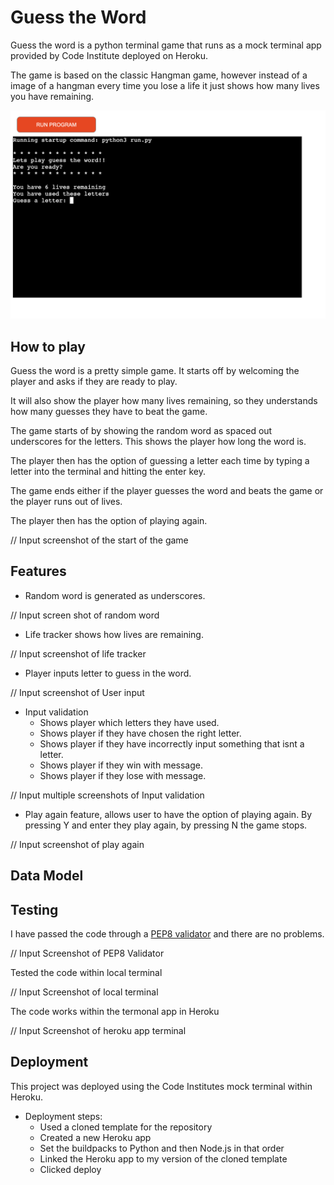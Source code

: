 # Guess the Word

Guess the word is a python terminal game that runs as a mock terminal app provided by Code Institute deployed on Heroku.

The game is based on the classic Hangman game, however instead of a image of a hangman every time you lose a life it just shows how many lives you have remaining.

![Guess the Word](assets/images/heroku_app.png)


## How to play

Guess the word is a pretty simple game. It starts off by welcoming the player and asks if they are ready to play.

It will also show  the player how many lives remaining, so they understands how many guesses they have to beat the game.

The game starts of by showing the random word as spaced out underscores for the letters. This shows the player how long the word is.

The player then has the option of guessing a letter each time by typing a letter into the terminal and hitting the enter key.

The game ends either if the player guesses the word and beats the game or the player runs out of lives.

The player then has the option of playing again.

// Input screenshot of the start of the game

## Features

* Random word is generated as underscores.

// Input screen shot of random word

* Life tracker shows how lives are remaining.

// Input screenshot of life tracker

* Player inputs letter to guess in the word.

// Input screenshot of User input

* Input validation
    * Shows player which letters they have used.
    * Shows player if they have chosen the right letter.
    * Shows player if they have incorrectly input something that isnt a letter.
    * Shows player if they win with message.
    * Shows player if they lose with message.

// Input multiple screenshots of Input validation

* Play again feature, allows user to have the option of playing again. By pressing Y and enter they play again, by pressing N the game stops.

// Input screenshot of play again

## Data Model




## Testing

I have passed the code through a [PEP8 validator](http://pep8online.com/) and there are no problems.

// Input Screenshot of PEP8 Validator

Tested the code within local terminal 

// Input Screenshot of local terminal

The code works within the termonal app in Heroku

// Input Screenshot of heroku app terminal

## Deployment

This project was deployed using the Code Institutes mock terminal within Heroku.

* Deployment steps:
    * Used a cloned template for the repository
    * Created a new Heroku app
    * Set the buildpacks to Python and then Node.js in that order
    * Linked the Heroku app to my version of the cloned template
    * Clicked deploy